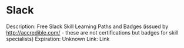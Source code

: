 # Slack

Description: Free Slack Skill Learning Paths and Badges (issued by http://accredible.com/ - these are not certifications but badges for skill specialists)
Expiration: Unknown
Link: Link